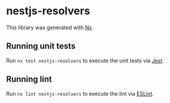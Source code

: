 # nestjs-resolvers

This library was generated with [Nx](https://nx.dev).

## Running unit tests

Run `nx test nestjs-resolvers` to execute the unit tests via
[Jest](https://jestjs.io).

## Running lint

Run `nx lint nestjs-resolvers` to execute the lint via
[ESLint](https://eslint.org/).
